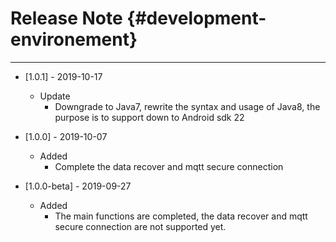 # Release Note {#development-environement}

---

* \[1.0.1\] - 2019-10-17
  * Update
    * Downgrade to Java7, rewrite the syntax and usage of Java8, the purpose is to support down to Android sdk 22
* \[1.0.0\] - 2019-10-07
  * Added
    * Complete the data recover and mqtt secure connection

* \[1.0.0-beta\] - 2019-09-27
  * Added
    * The main functions are completed, the data recover and mqtt secure connection are not supported yet.



